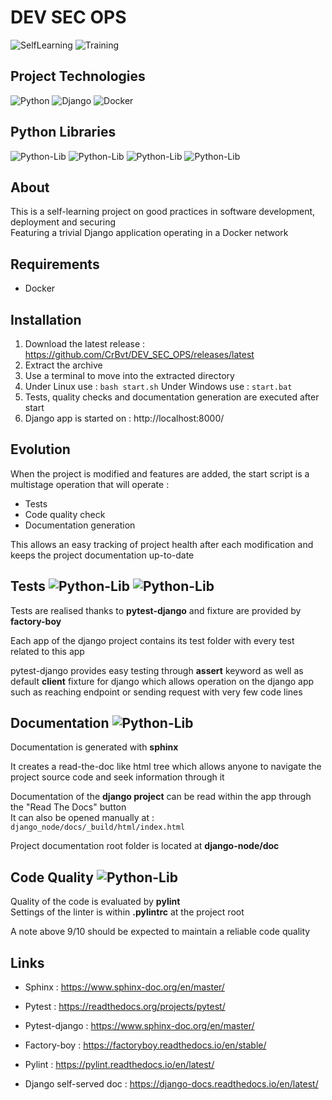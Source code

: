 # DEV SEC OPS
![SelfLearning](https://img.shields.io/badge/self_learning-black?style=for-the-badge)
![Training](https://img.shields.io/badge/Training-black?style=for-the-badge)

## Project Technologies

![Python](https://img.shields.io/badge/Python-v3.9-brightgreen?style=for-the-badge&logo=Python)
![Django](https://img.shields.io/badge/Django-v4.2-red?style=for-the-badge&logo=Django)
![Docker](https://img.shields.io/badge/Docker-v4.19-blue?style=for-the-badge&logo=docker)  

## Python Libraries

![Python-Lib](https://img.shields.io/badge/Pytest_Django-v4.5-orange?style=for-the-badge&logo=pytest) ![Python-Lib](https://img.shields.io/badge/Factory_Boy-v3.2-orange?style=for-the-badge&logo=)
![Python-Lib](https://img.shields.io/badge/Sphinx-v6.2-blueviolet?style=for-the-badge&logo=readthedocs) ![Python-Lib](https://img.shields.io/badge/Pylint-v2.17-lightgrey?style=for-the-badge&logo=)

## About

This is a self-learning project on good practices in software development, deployment and securing  
Featuring a trivial Django application operating in a Docker network


## Requirements

- Docker

## Installation

1. Download the latest release : https://github.com/CrBvt/DEV_SEC_OPS/releases/latest
2. Extract the archive  
3. Use a terminal to move into the extracted directory  
4. Under Linux use : ```bash start.sh```  Under Windows use : ```start.bat```
5. Tests, quality checks and documentation generation are executed after start
6. Django app is started on : http://localhost:8000/

## Evolution

When the project is modified and features are added, the start script is a multistage operation that will operate :
- Tests
- Code quality check
- Documentation generation


This allows an easy tracking of project health after each modification and keeps the project documentation up-to-date

## Tests ![Python-Lib](https://img.shields.io/badge/Pytest_Django-v4.5-orange?style=flat-square&logo=pytest) ![Python-Lib](https://img.shields.io/badge/Factory_Boy-v3.2-orange?style=flat-square&logo=)

Tests are realised thanks to **pytest-django** and fixture are provided by **factory-boy**

Each app of the django project contains its test folder with every test related to this app

pytest-django provides easy testing through **assert** keyword as well as default **client** fixture for django which 
allows operation on the django app such as reaching endpoint or sending request with very few code lines

## Documentation ![Python-Lib](https://img.shields.io/badge/Sphinx-v6.2-blueviolet?style=flat-square&logo=readthedocs)  

Documentation is generated with **sphinx**  
  
It creates a read-the-doc like html tree which allows anyone to
navigate the project source code and seek information through it  

Documentation of the **django project** can be read within the app through the "Read The Docs" button   
It can also be opened manually at : ```django_node/docs/_build/html/index.html```

Project documentation root folder is located at **django-node/doc**


## Code Quality ![Python-Lib](https://img.shields.io/badge/Pylint-v2.17-lightgrey?style=flat-square)

Quality of the code is evaluated by **pylint**  
Settings of the linter is within **.pylintrc** at the project root

A note above 9/10 should be expected to maintain a reliable code quality



## Links


- Sphinx : https://www.sphinx-doc.org/en/master/

- Pytest : https://readthedocs.org/projects/pytest/

- Pytest-django : https://www.sphinx-doc.org/en/master/

- Factory-boy : https://factoryboy.readthedocs.io/en/stable/

- Pylint : https://pylint.readthedocs.io/en/latest/

- Django self-served doc : https://django-docs.readthedocs.io/en/latest/